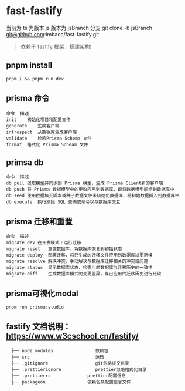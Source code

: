 # fast-fastify

当前为 ts 为版本 js 版本为 jsBranch 分支 git clone -b jsBranch git@github.com:imbacc/fast-fastify.git

> 依赖于 fastify 框架，搭建架构!

## pnpm install

```
pnpm i && pnpm run dev
```

## prisma 命令
```
命令	描述
init	初始化项目和配置文件
generate	生成客户端
introspect	从数据库生成客户端
validate	检验Prisma Schema 文件
format	格式化 Prisma Scheam 文件
```

## primsa db
```
命令  描述
db pull	提取模型并同步到 Prisma 模型，生成 Prisma Client新的客户端
db push	将 Prisma 数据模型中的更改应用到数据库，即将数据模型同步到数据库中
db seed	使用数据填充脚本或种子数据文件来初始化数据库，将初始数据插入到数据库中
db execute	执行原始 SQL 查询或命令以与数据库交互
```

## prisma 迁移和重置
```
命令	描述
migrate dev	在开发模式下运行迁移
migrate reset	重置数据库，将数据库恢复到初始状态
migrate deploy	部署迁移，将已生成的迁移文件应用到数据库以更新模
migrate resolve	解决冲突，手动解决与数据库迁移相关的冲突或问题
migrate status	显示数据库状态，检查当前数据库与迁移历史的一致性
migrate diff	生成数据库模式的变更差异，与已应用的迁移历史进行比较
```

## prisma可视化modal
```
pnpm run prisma:studio
```




## fastify 文档说明： <https://www.w3cschool.cn/fastify/>

```
  ├── node_modules                依赖包
  ├── src                         源码
  ├── .gitignore                  git忽略提交目录
  ├── .prettierignore             prettier忽略格式化目录
  ├── .prettierrc              prettier配置信息
  ├── packageon                依赖包及配置信息文件
```
